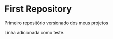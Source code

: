 # First Repository

 Primeiro repositório versionado dos meus projetos 

Linha adicionada como teste.
